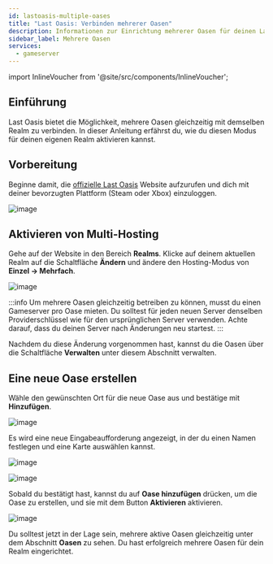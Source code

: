 ```yaml
---
id: lastoasis-multiple-oases
title: "Last Oasis: Verbinden mehrerer Oasen"
description: Informationen zur Einrichtung mehrerer Oasen für deinen Last Oasis Server von ZAP-Hosting - ZAP-Hosting.com Dokumentation
sidebar_label: Mehrere Oasen
services:
  - gameserver
---
```


import InlineVoucher from '@site/src/components/InlineVoucher';

## Einführung
Last Oasis bietet die Möglichkeit, mehrere Oasen gleichzeitig mit demselben Realm zu verbinden. In dieser Anleitung erfährst du, wie du diesen Modus für deinen eigenen Realm aktivieren kannst.

<InlineVoucher />

## Vorbereitung
Beginne damit, die [offizielle Last Oasis](https://myrealm.lastoasis.gg/) Website aufzurufen und dich mit deiner bevorzugten Plattform (Steam oder Xbox) einzuloggen.

![image](https://user-images.githubusercontent.com/26007280/189681463-3331d6c8-2771-43ee-9b71-a520ad323c98.png)

## Aktivieren von Multi-Hosting
Gehe auf der Website in den Bereich **Realms**. Klicke auf deinem aktuellen Realm auf die Schaltfläche **Ändern** und ändere den Hosting-Modus von **Einzel -> Mehrfach**.

![image](https://github.com/zaphosting/docs/assets/42719082/9f06547a-f23f-4542-bcd7-e69d0bbfbf19)

:::info
Um mehrere Oasen gleichzeitig betreiben zu können, musst du einen Gameserver pro Oase mieten. Du solltest für jeden neuen Server denselben Providerschlüssel wie für den ursprünglichen Server verwenden. Achte darauf, dass du deinen Server nach Änderungen neu startest.
:::

Nachdem du diese Änderung vorgenommen hast, kannst du die Oasen über die Schaltfläche **Verwalten** unter diesem Abschnitt verwalten.

## Eine neue Oase erstellen
Wähle den gewünschten Ort für die neue Oase aus und bestätige mit **Hinzufügen**.

![image](https://user-images.githubusercontent.com/26007280/189681804-db2b1702-86b0-475d-bfbc-2d1a3209622a.png)

Es wird eine neue Eingabeaufforderung angezeigt, in der du einen Namen festlegen und eine Karte auswählen kannst.

![image](https://user-images.githubusercontent.com/26007280/189681842-3891bc9b-05e9-45f7-8095-1fd56152d062.png)

![image](https://user-images.githubusercontent.com/26007280/189681890-6bd12a88-9cba-4279-bdc7-2465145fc024.png)

Sobald du bestätigt hast, kannst du auf **Oase hinzufügen** drücken, um die Oase zu erstellen, und sie mit dem Button **Aktivieren** aktivieren.

![image](https://user-images.githubusercontent.com/26007280/189681913-6d4113cf-87d8-4c04-9ff1-a86fd3ca1c27.png)

Du solltest jetzt in der Lage sein, mehrere aktive Oasen gleichzeitig unter dem Abschnitt **Oasen** zu sehen. Du hast erfolgreich mehrere Oasen für dein Realm eingerichtet.